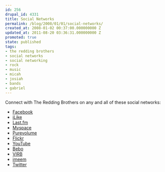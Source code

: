 ```yaml
---
id: 256
drupal_id: 4331
title: Social Networks
permalink: /blog/2008/01/01/social-networks/
created_at: 2008-01-02 00:37:00.000000000 Z
updated_at: 2011-08-20 03:36:31.000000000 Z
promoted: true
state: published
tags:
- the redding brothers
- social networks
- social networking
- rock
- music
- micah
- josiah
- bands
- gabriel
---
```

Connect with The Redding Brothers on any and all of these social networks:<br /><ul><li><a href="http://www.facebook.com/pages/The-Redding-Brothers/8333326211">Facebook</a></li><li><a href="http://ilike.com/artist/reddingbrothers">iLike</a></li><li><a href="http://last.fm/music/The+Redding+Brothers">Last.fm</a></li><li><a href="http://myspace.com/reddingbrothers">Myspace</a></li><li><a href="http://purevolume.com/reddingbrothers">Purevolume</a></li><li><a href="http://flickr.com/reddingbrothers">Flickr</a></li><li><a href="http://youtube.com/reddingbrothers">YouTube</a></li><li><a href="http://www.bebo.com/reddingbrothers">Bebo</a></li><li><a href="http://virb.com/reddingbrothers">VIRB</a></li><li><a href="http://imeem.com/reddingbrothers">imeem</a></li><li><a href="http://twitter.com/reddingbrothers">Twitter</a></li></ul>
